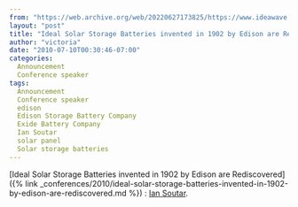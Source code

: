 ```yaml
---
from: "https://web.archive.org/web/20220627173825/https://www.ideawave.ca/ideal-solar-storage-batteries-invented-in-1902-by-edison-are-rediscovered-ian-soutar/"
layout: "post"
title: "Ideal Solar Storage Batteries invented in 1902 by Edison are Rediscovered : Ian Soutar"
author: "victoria"
date: "2010-07-10T00:30:46-07:00"
categories:
  Announcement
  Conference speaker
tags: 
  Announcement
  Conference speaker
  edison
  Edison Storage Battery Company
  Exide Battery Company
  Ian Soutar
  solar panel
  Solar storage batteries
---
```


[Ideal Solar Storage Batteries invented in 1902 by Edison are Rediscovered]({% link _conferences/2010/ideal-solar-storage-batteries-invented-in-1902-by-edison-are-rediscovered.md %}) : [Ian Soutar](http://www.nickel-iron-battery.com/).
